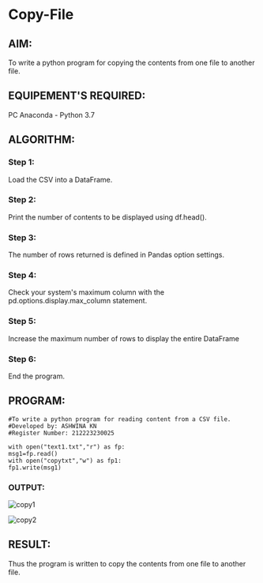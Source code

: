 # Copy-File
## AIM:
To write a python program for copying the contents from one file to another file.
## EQUIPEMENT'S REQUIRED: 
PC
Anaconda - Python 3.7
## ALGORITHM: 
### Step 1:

Load the CSV into a DataFrame.

### Step 2: 

Print the number of contents to be displayed using df.head().
 
### Step 3: 

The number of rows returned is defined in Pandas option settings.

### Step 4:  

Check your system's maximum column with the pd.options.display.max_column statement.

### Step 5: 

Increase the maximum number of rows to display the entire DataFrame

### Step 6: 

End the program.

## PROGRAM:

```
#To write a python program for reading content from a CSV file.
#Developed by: ASHWINA KN
#Register Number: 212223230025

with open("text1.txt","r") as fp:
msg1=fp.read()
with open("copytxt","w") as fp1:
fp1.write(msg1)
```

### OUTPUT:

![copy1](https://github.com/Ashwinakn/Copy-File/assets/152128332/1945e13e-a396-4349-8c8e-4c30a68f383d)

![copy2](https://github.com/Ashwinakn/Copy-File/assets/152128332/05c9172a-5ff0-4736-a45f-d50777831bd1)


## RESULT:
Thus the program is written to copy the contents from one file to another file.
